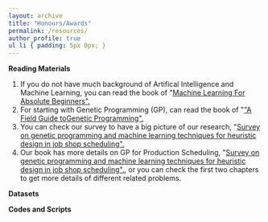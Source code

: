 ```yaml
---
layout: archive
title: "Honours/Awards"
permalink: /resources/
author_profile: true
ul li { padding: 5px 0px; }
---
```

**Reading Materials**

<ol>
<li> If you do not have much background of Artifical Intelligence and Machine Learning, you can read the book of "<a target="_blank" href="https://github.com/fangfang-zhang/fangfang-zhang.github.io/blob/main/files/Machine%20Learning%20For%20Absolute%20Beginners.pdf">Machine Learning For Absolute Beginners".</a></li>	
<li> For starting with Genetic Programming (GP), can read the book of "<a target="_blank" href="https://github.com/fangfang-zhang/fangfang-zhang.github.io/blob/main/files/A_Field_Guide_to_Genetic_Programming.pdf">"A Field Guide toGenetic Programming".</a></li>	
<li> You can check our survey to have a big picture of our research, "<a target="_blank" href="https://github.com/fangfang-zhang/fangfang-zhang.github.io/blob/main/files/%5B2023%5D%20Survey_on_Genetic_Programming_and_Machine_Learning_Techniques_for_Heuristic_Design_in_Job_Shop_Scheduling.pdf">Survey on genetic programming and machine learning techniques for heuristic design in job shop scheduling".</a></li>	
<li> Our book has more details on GP for Production Scheduling, "<a target="_blank" href="https://github.com/fangfang-zhang/fangfang-zhang.github.io/blob/main/files/%5B2023%5D%20Survey_on_Genetic_Programming_and_Machine_Learning_Techniques_for_Heuristic_Design_in_Job_Shop_Scheduling.pdf">Survey on genetic programming and machine learning techniques for heuristic design in job shop scheduling".</a>, or you can check the first two chapters to get more details of different related problems.</li>
</ol>

**Datasets**


**Codes and Scripts**
